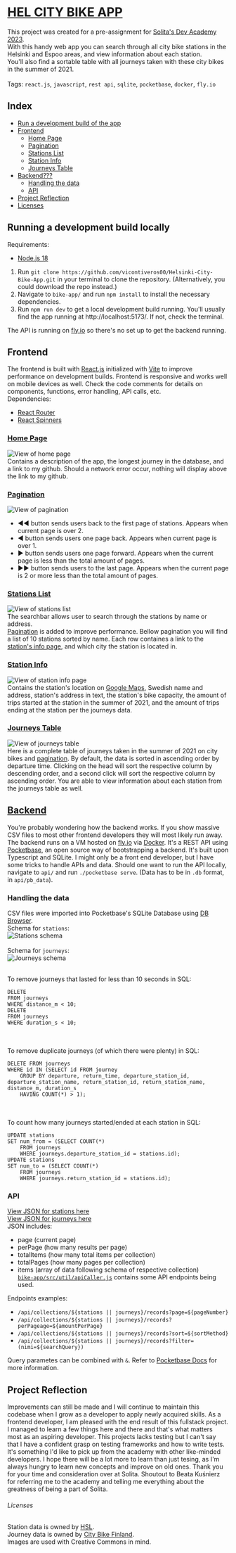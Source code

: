 # [HEL CITY BIKE APP](https://helbikeapp.surge.sh/)

This project was created for a pre-assignment for [Solita's Dev Academy 2023](https://github.com/solita/dev-academy-2023-exercise).<br>
With this handy web app you can search through all city bike stations in the Helsinki and Espoo areas, and view information about each station.<br>
You'll also find a sortable table with all journeys taken with these city bikes in the summer of 2021.<br><br>
Tags: `react.js`, `javascript`, `rest api`, `sqlite`, `pocketbase`, `docker`, `fly.io` 

## Index

- [Run a development build of the app](#running-a-development-build-locally)
- [Frontend](#frontend)
    - [Home Page](#home-page)
    - [Pagination](#pagination)
    - [Stations List](#stations-list)
    - [Station Info](#station-info)
    - [Journeys Table](#journeys-table)
- [Backend???](#backend)
    - [Handling the data](#handling-the-data)
    - [API](#api)
- [Project Reflection](#project-reflection)
- [Licenses](#licenses)

## Running a development build locally
Requirements:
- [Node.js 18](https://nodejs.org/en/)<br>

1. Run `git clone https://github.com/vicontiveros00/Helsinki-City-Bike-App.git` in your terminal to clone the repository. (Alternatively, you could download the repo instead.)
2. Navigate to `bike-app/` and run `npm install` to install the necessary dependencies.
3. Run `npm run dev` to get a local development build running. You'll usually find the app running at http://localhost:5173/. If not, check the terminal.

The API is running on [fly.io](https://fly.io/) so there's no set up to get the backend running.

## Frontend
The frontend is built with [React.js](https://reactjs.org/) initialized with [Vite](https://vitejs.dev/) to improve performance on development builds. Frontend is responsive and works well on mobile devices as well. Check the code comments for details on components, functions, error handling, API calls, etc.<br>
Dependencies:
- [React Router](https://reactrouter.com/en/main)
- [React Spinners](https://www.npmjs.com/package/react-spinners)<br>

### [Home Page](bike-app/src/components/Home/Home.jsx)
![View of home page](media/homepage.PNG)<br>
Contains a description of the app, the longest journey in the database, and a link to my github. Should a network error occur, nothing will display above the link to my github.

### [Pagination](bike-app/src/components/Pagination/Pagination.jsx)
![View of pagination](media/pagination.PNG)<br>
- ◄◄ button sends users back to the first page of stations. Appears when current page is over 2.
- ◄ button sends users one page back. Appears when current page is over 1.
- ► button sends users one page forward. Appears when the current page is less than the total amount of pages.
- ►► button sends users to the last page. Appears when the current page is 2 or more less than the total amount of pages.<br>

### [Stations List](bike-app/src/components/Stations/Stations.jsx)
![View of stations list](media/stationslist.PNG)<br>
The searchbar allows user to search through the stations by name or address.<br>[Pagination](#pagination) is added to improve performance. 
Bellow pagination you will find a list of 10 stations sorted by name. Each row containes a link to the [station's info page](#station-info), and which city the station is located in.

### [Station Info](bike-app/src/components/StationInfo/StationInfo.jsx)
![View of station info page](media/stationinfo.PNG)<br>
Contains the station's location on [Google Maps](https://developers.google.com/maps/documentation/embed/get-started), Swedish name and address, station's address in text, the station's bike capacity, the amount of trips started at the station in the summer of 2021, and the amount of trips ending at the station per the journeys data.

### [Journeys Table](bike-app/src/components/Journeys/Journeys.jsx)
![View of journeys table](media/journeystable.PNG)<br>
Here is a complete table of journeys taken in the summer of 2021 on city bikes and [pagination](#pagination). By default, the data is sorted in ascending order by departure time. Clicking on the head will sort the respective column by descending order, and a second click will sort the respective column by ascending order. You are able to view information about each station from the journeys table as well.

## [Backend](api/)
You're probably wondering how the backend works. If you show massive CSV files to most other frontend developers they will most likely run away. The backend runs on a VM hosted on [fly.io](https://fly.io/) via [Docker](api/Dockerfile). It's a REST API using [Pocketbase](https://pocketbase.io/docs/), an open source way of bootstrapping a backend. It's built upon Typescript and SQLite. I might only be a front end developer, but I have some tricks to handle APIs and data. Should one want to run the API locally, navigate to `api/` and run `./pocketbase serve`. (Data has to be in `.db` format, in `api/pb_data`).

### Handling the data
CSV files were imported into Pocketbase's SQLite Database using [DB Browser](https://sqlitebrowser.org/).<br>
Schema for `stations`:<br>
![Stations schema](media/stationsschema.PNG)<br><br>
Schema for `journeys`:<br>
![Journeys schema](media/journeysschema.PNG)<br><br>

To remove journeys that lasted for less than 10 seconds in SQL:<br>
```
DELETE
FROM journeys
WHERE distance_m < 10;
DELETE
FROM journeys
WHERE duration_s < 10;
```
<br><br>
To remove duplicate journeys (of which there were plenty) in SQL:<br>
```
DELETE FROM journeys
WHERE id IN (SELECT id FROM journey
    GROUP BY departure, return_time, departure_station_id, departure_station_name, return_station_id, return_station_name, distance_m, duration_s
    HAVING COUNT(*) > 1);
```
<br><br>
To count how many journeys started/ended at each station in SQL:<br>
```
UPDATE stations
SET num_from = (SELECT COUNT(*)
    FROM journeys
    WHERE journeys.departure_station_id = stations.id);
UPDATE stations
SET num_to = (SELECT COUNT(*)
    FROM journeys
    WHERE journeys.return_station_id = stations.id);
```

### API
[View JSON for stations here](https://helbikeappvic.fly.dev/api/collections/stations/records)<br>
[View JSON for journeys here](https://helbikeappvic.fly.dev/api/collections/journeys/records)<br>
JSON includes:
- page (current page)
- perPage (how many results per page)
- totalItems (how many total items per collection)
- totalPages (how many pages per collection)
- items (array of data following schema of respective collection)<br>
[`bike-app/src/util/apiCaller.js`](bike-app/src/util/apiCaller.js) contains some API endpoints being used.

Endpoints examples:
- `/api/collections/${stations || journeys}/records?page=${pageNumber}`
- `/api/collections/${stations || journeys}/records?perPageage=${amountPerPage}`
- `/api/collections/${stations || journeys}/records?sort=${sortMethod}`
- `/api/collections/${stations || journeys}/records?filter=(nimi=${searchQuery})`

Query parametes can be combined with `&`. Refer to [Pocketbase Docs](https://pocketbase.io/docs/) for more information.

## Project Reflection
Improvements can still be made and I will continue to maintain this codebase when I grow as a developer to apply newly acquired skills. As a frontend developer, I am pleased with the end result of this fullstack project. I managed to learn a few things here and there and that's what matters most as an aspiring developer. This projects lacks testing but I can't say that I have a confident grasp on testing frameworks and how to write tests. It's something I'd like to pick up from the academy with other like-minded developers. I hope there will be a lot more to learn than just tesing, as I'm always hungry to learn new concepts and improve on old ones. Thank you for your time and consideration over at Solita. Shoutout to Beata Kuśnierz for referring me to the academy and telling me everything about the greatness of being a part of Solita.

###### Licenses
Station data is owned by [HSL](https://www.avoindata.fi/data/en_GB/dataset/hsl-n-kaupunkipyoraasemat/resource/a23eef3a-cc40-4608-8aa2-c730d17e8902?inner_span=True).<br> 
Journey data is owned by [City Bike Finland](https://www.citybikefinland.fi/). 
<br>
Images are used with Creative Commons in mind.
